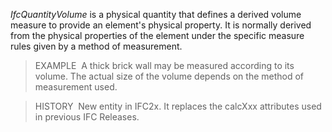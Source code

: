 _IfcQuantityVolume_ is a physical quantity that defines a derived volume measure to provide an element's physical property. It is normally derived from the physical properties of the element under the specific measure rules given by a method of measurement.

> EXAMPLE&nbsp; A thick brick wall may be measured according to its volume. The actual size of the volume depends on the method of measurement used.

> HISTORY&nbsp; New entity in IFC2x. It replaces the calcXxx attributes used in previous IFC Releases.